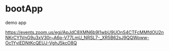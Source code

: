# bootApp
demo app


https://events.zoom.us/egj/ApJdC8XMN6b9I1wbU9UOnS4CTFcMMfdOU2nNKrCY1VnG9u3xV30r~A6p-V77LmU_NRSL7-_XR5B62sJ9QQWpww-Oc1YyiEDNtKcQEUJ-VghJ5kcO8Q